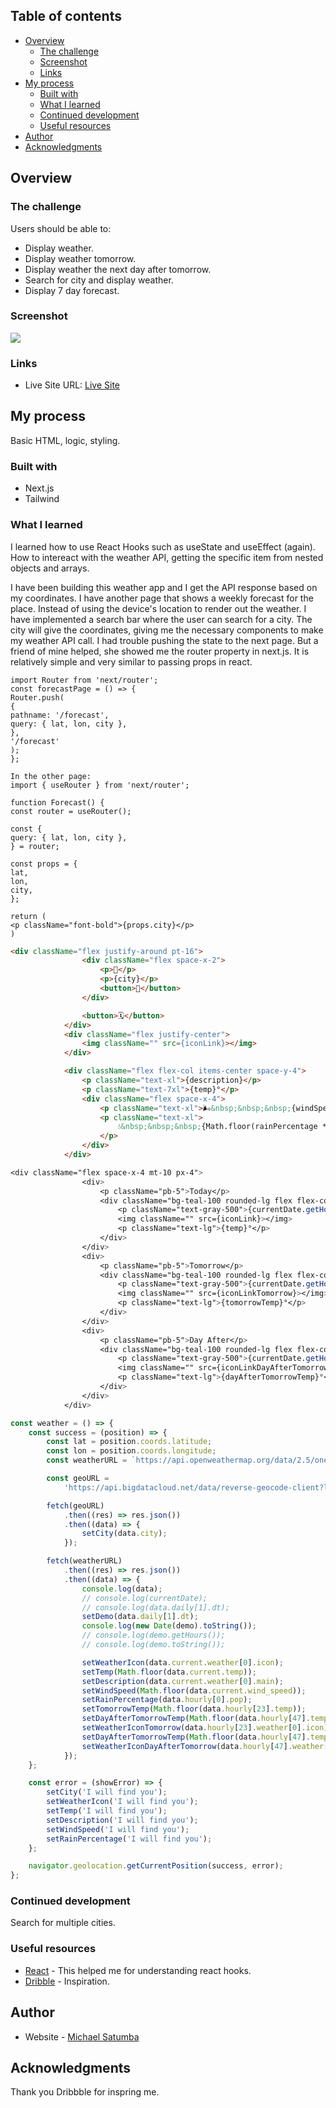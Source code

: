 <!-- # Frontend Mentor - IP address tracker solution

This is a solution to the [IP address tracker challenge on Frontend Mentor](https://www.frontendmentor.io/challenges/ip-address-tracker-I8-0yYAH0). Frontend Mentor challenges help you improve your coding skills by building realistic projects. -->

## Table of contents

- [Overview](#overview)
  - [The challenge](#the-challenge)
  - [Screenshot](#screenshot)
  - [Links](#links)
- [My process](#my-process)
  - [Built with](#built-with)
  - [What I learned](#what-i-learned)
  - [Continued development](#continued-development)
  - [Useful resources](#useful-resources)
- [Author](#author)
- [Acknowledgments](#acknowledgments)

<!-- **Note: Delete this note and update the table of contents based on what sections you keep.** -->

## Overview

### The challenge

Users should be able to:

- Display weather.
- Display weather tomorrow.
- Display weather the next day after tomorrow.
- Search for city and display weather.
- Display 7 day forecast.

### Screenshot

![](<./public/localhost_3000_(iPhone%2012%20Pro).png>)

<!-- Add a screenshot of your solution. The easiest way to do this is to use Firefox to view your project, right-click the page and select "Take a Screenshot". You can choose either a full-height screenshot or a cropped one based on how long the page is. If it's very long, it might be best to crop it.

Alternatively, you can use a tool like [FireShot](https://getfireshot.com/) to take the screenshot. FireShot has a free option, so you don't need to purchase it.

Then crop/optimize/edit your image however you like, add it to your project, and update the file path in the image above. -->

<!-- **Note: Delete this note and the paragraphs above when you add your screenshot. If you prefer not to add a screenshot, feel free to remove this entire section.** -->

### Links

<!-- - Solution URL: [Add solution URL here](https://your-solution-url.com) -->

- Live Site URL: [Live Site](https://weather-any-storm.vercel.app/)

## My process

Basic HTML, logic, styling.

### Built with

- Next.js
- Tailwind

### What I learned

I learned how to use React Hooks such as useState and useEffect (again).
How to intereact with the weather API, getting the specific item from nested objects and arrays.

I have been building this weather app and I get the API response based on my coordinates. I have another page that shows a weekly forecast for the place. Instead of using the device's location to render out the weather. I have implemented a search bar where the user can search for a city. The city will give the coordinates, giving me the necessary components to make my weather API call. I had trouble pushing the state to the next page. But a friend of mine helped, she showed me the router property in next.js. It is relatively simple and very similar to passing props in react.

```Example
import Router from 'next/router';
const forecastPage = () => {
Router.push(
{
pathname: '/forecast',
query: { lat, lon, city },
},
'/forecast'
);
};

In the other page:
import { useRouter } from 'next/router';

function Forecast() {
const router = useRouter();

const {
query: { lat, lon, city },
} = router;

const props = {
lat,
lon,
city,
};

return (
<p className="font-bold">{props.city}</p>
)
```

<!-- Use this section to recap over some of your major learnings while working through this project. Writing these out and providing code samples of areas you want to highlight is a great way to reinforce your own knowledge. -->

<!-- To see how you can add code snippets, see below: -->

```html
<div className="flex justify-around pt-16">
				<div className="flex space-x-2">
					<p>📍</p>
					<p>{city}</p>
					<button>🔽</button>
				</div>

				<button>🗓️</button>
			</div>
			<div className="flex justify-center">
				<img className="" src={iconLink}></img>
			</div>

			<div className="flex flex-col items-center space-y-4">
				<p className="text-xl">{description}</p>
				<p className="text-7xl">{temp}°</p>
				<div className="flex space-x-4">
					<p className="text-xl">🌬️&nbsp;&nbsp;&nbsp;{windSpeed} mph</p>
					<p className="text-xl">
						💧&nbsp;&nbsp;&nbsp;{Math.floor(rainPercentage * 100)}%
					</p>
				</div>
			</div>
```

```css
<div className="flex space-x-4 mt-10 px-4">
				<div>
					<p className="pb-5">Today</p>
					<div className="bg-teal-100 rounded-lg flex flex-col items-center">
						<p className="text-gray-500">{currentDate.getHours()}</p>
						<img className="" src={iconLink}></img>
						<p className="text-lg">{temp}°</p>
					</div>
				</div>
				<div>
					<p className="pb-5">Tomorrow</p>
					<div className="bg-teal-100 rounded-lg flex flex-col items-center">
						<p className="text-gray-500">{currentDate.getHours()}</p>
						<img className="" src={iconLinkTomorrow}></img>
						<p className="text-lg">{tomorrowTemp}°</p>
					</div>
				</div>
				<div>
					<p className="pb-5">Day After</p>
					<div className="bg-teal-100 rounded-lg flex flex-col items-center">
						<p className="text-gray-500">{currentDate.getHours()}</p>
						<img className="" src={iconLinkDayAfterTomorrow}></img>
						<p className="text-lg">{dayAfterTomorrowTemp}°</p>
					</div>
				</div>
			</div>
```

```js
const weather = () => {
	const success = (position) => {
		const lat = position.coords.latitude;
		const lon = position.coords.longitude;
		const weatherURL = `https://api.openweathermap.org/data/2.5/onecall?lat=${lat}&lon=${lon}&exclude{}&appid=bf63e57f6ca8565522bf2301f33f5d33&units=imperial`;

		const geoURL =
			'https://api.bigdatacloud.net/data/reverse-geocode-client?latitude=${lat}&longitude=${lon}&localityLanguage=en';

		fetch(geoURL)
			.then((res) => res.json())
			.then((data) => {
				setCity(data.city);
			});

		fetch(weatherURL)
			.then((res) => res.json())
			.then((data) => {
				console.log(data);
				// console.log(currentDate);
				// console.log(data.daily[1].dt);
				setDemo(data.daily[1].dt);
				console.log(new Date(demo).toString());
				// console.log(demo.getHours());
				// console.log(demo.toString());

				setWeatherIcon(data.current.weather[0].icon);
				setTemp(Math.floor(data.current.temp));
				setDescription(data.current.weather[0].main);
				setWindSpeed(Math.floor(data.current.wind_speed));
				setRainPercentage(data.hourly[0].pop);
				setTomorrowTemp(Math.floor(data.hourly[23].temp));
				setDayAfterTomorrowTemp(Math.floor(data.hourly[47].temp));
				setWeatherIconTomorrow(data.hourly[23].weather[0].icon);
				setDayAfterTomorrowTemp(Math.floor(data.hourly[47].temp));
				setWeatherIconDayAfterTomorrow(data.hourly[47].weather[0].icon);
			});
	};

	const error = (showError) => {
		setCity('I will find you');
		setWeatherIcon('I will find you');
		setTemp('I will find you');
		setDescription('I will find you');
		setWindSpeed('I will find you');
		setRainPercentage('I will find you');
	};

	navigator.geolocation.getCurrentPosition(success, error);
};
```

<!-- If you want more help with writing markdown, we'd recommend checking out [The Markdown Guide](https://www.markdownguide.org/) to learn more. -->

<!-- **Note: Delete this note and the content within this section and replace with your own learnings.** -->

### Continued development

<!-- Use this section to outline areas that you want to continue focusing on in future projects. These could be concepts you're still not completely comfortable with or techniques you found useful that you want to refine and perfect. -->

Search for multiple cities.

<!-- **Note: Delete this note and the content within this section and replace with your own plans for continued development.** -->

### Useful resources

- [React](https://reactjs.org/docs/getting-started.html) - This helped me for understanding react hooks.
- [Dribble](https://dribbble.com/shots/14784828-Weather-forecast-interface) - Inspiration.
<!-- - [Example resource 2](https://www.example.com) - This is an amazing article which helped me finally understand XYZ. I'd recommend it to anyone still learning this concept.

**Note: Delete this note and replace the list above with resources that helped you during the challenge. These could come in handy for anyone viewing your solution or for yourself when you look back on this project in the future.** -->

## Author

- Website - [Michael Satumba](https://mkeport.vercel.app/)
<!-- - Frontend Mentor - [@yourusername](https://www.frontendmentor.io/profile/yourusername)
- Twitter - [@yourusername](https://www.twitter.com/yourusername) -->

<!-- **Note: Delete this note and add/remove/edit lines above based on what links you'd like to share.** -->

## Acknowledgments

<!-- This is where you can give a hat tip to anyone who helped you out on this project. Perhaps you worked in a team or got some inspiration from someone else's solution. This is the perfect place to give them some credit. -->

Thank you Dribbble for inspring me.

<!-- **Note: Delete this note and edit this section's content as necessary. If you completed this challenge by yourself, feel free to delete this section entirely.** -->
